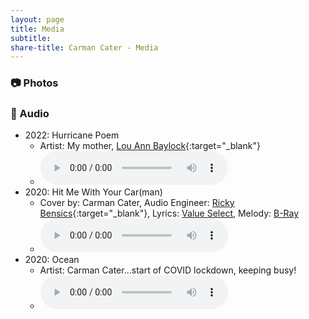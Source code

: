 ```yaml
---
layout: page
title: Media
subtitle: 
share-title: Carman Cater - Media
---
```


### :camera: Photos

### :microphone: Audio
- 2022: Hurricane Poem
    - Artist: My mother, [Lou Ann Baylock](https://www.linkedin.com/in/lou-ann-b-941a27163/){:target="_blank"}
    - <audio controls src="/assets/audio/Mom Hurricane Poem 2022.m4a"></audio>
- 2020: Hit Me With Your Car(man)  
    - Cover by: Carman Cater, Audio Engineer: [Ricky Bensics](https://www.linkedin.com/in/rickybensics/){:target="_blank"}, Lyrics: [Value Select](https://www.youtube.com/@ValueSelectTV), Melody: [B-Ray](https://www.youtube.com/watch?v=k857d-_kbk0&t=0s)
    - <audio controls src="/assets/audio/hit me with your carman.mp3"></audio>
- 2020: Ocean 
    - Artist: Carman Cater...start of COVID lockdown, keeping busy!
    - <audio controls src="/assets/audio/ocean.m4a"></audio>
